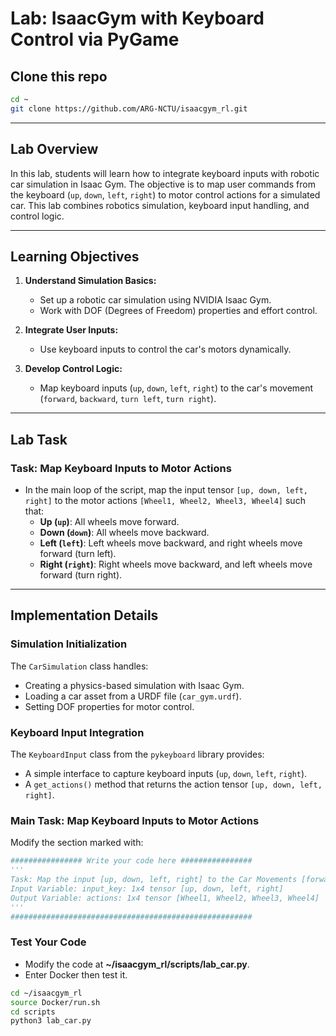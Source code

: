 # Lab: IsaacGym with Keyboard Control via PyGame

## Clone this repo
```bash
cd ~
git clone https://github.com/ARG-NCTU/isaacgym_rl.git
```
---

## Lab Overview

In this lab, students will learn how to integrate keyboard inputs with robotic car simulation in Isaac Gym. The objective is to map user commands from the keyboard (`up`, `down`, `left`, `right`) to motor control actions for a simulated car. This lab combines robotics simulation, keyboard input handling, and control logic.

---

## Learning Objectives

1. **Understand Simulation Basics:**
   - Set up a robotic car simulation using NVIDIA Isaac Gym.
   - Work with DOF (Degrees of Freedom) properties and effort control.

2. **Integrate User Inputs:**
   - Use keyboard inputs to control the car's motors dynamically.

3. **Develop Control Logic:**
   - Map keyboard inputs (`up`, `down`, `left`, `right`) to the car's movement (`forward`, `backward`, `turn left`, `turn right`).

---

## Lab Task

### Task: Map Keyboard Inputs to Motor Actions

- In the main loop of the script, map the input tensor `[up, down, left, right]` to the motor actions `[Wheel1, Wheel2, Wheel3, Wheel4]` such that:
  - **Up (`up`)**: All wheels move forward.
  - **Down (`down`)**: All wheels move backward.
  - **Left (`left`)**: Left wheels move backward, and right wheels move forward (turn left).
  - **Right (`right`)**: Right wheels move backward, and left wheels move forward (turn right).

---

## Implementation Details

### Simulation Initialization

The `CarSimulation` class handles:
- Creating a physics-based simulation with Isaac Gym.
- Loading a car asset from a URDF file (`car_gym.urdf`).
- Setting DOF properties for motor control.

### Keyboard Input Integration

The `KeyboardInput` class from the `pykeyboard` library provides:
- A simple interface to capture keyboard inputs (`up`, `down`, `left`, `right`).
- A `get_actions()` method that returns the action tensor `[up, down, left, right]`.

### Main Task: Map Keyboard Inputs to Motor Actions

Modify the section marked with:

```python
################ Write your code here ################
'''
Task: Map the input [up, down, left, right] to the Car Movements [forward, backward, left, right]
Input Variable: input_key: 1x4 tensor [up, down, left, right]
Output Variable: actions: 1x4 tensor [Wheel1, Wheel2, Wheel3, Wheel4]
'''
######################################################
```

### Test Your Code
- Modify the code at **~/isaacgym_rl/scripts/lab_car.py**.
- Enter Docker then test it.
```bash
cd ~/isaacgym_rl
source Docker/run.sh
cd scripts
python3 lab_car.py
```
